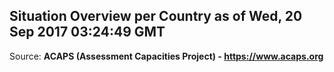## Situation Overview per Country as of Wed, 20 Sep 2017 03:24:49 GMT

Source: **ACAPS (Assessment Capacities Project) - https://www.acaps.org**